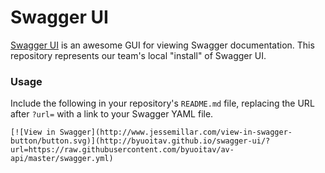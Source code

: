 # Swagger UI

[Swagger UI](http://swagger.io/swagger-ui/) is an awesome GUI for viewing Swagger documentation. This repository represents our team's local "install" of Swagger UI.

### Usage
Include the following in your repository's `README.md` file, replacing the URL after `?url=` with a link to your Swagger YAML file.

```
[![View in Swagger](http://www.jessemillar.com/view-in-swagger-button/button.svg)](http://byuoitav.github.io/swagger-ui/?url=https://raw.githubusercontent.com/byuoitav/av-api/master/swagger.yml)
```
